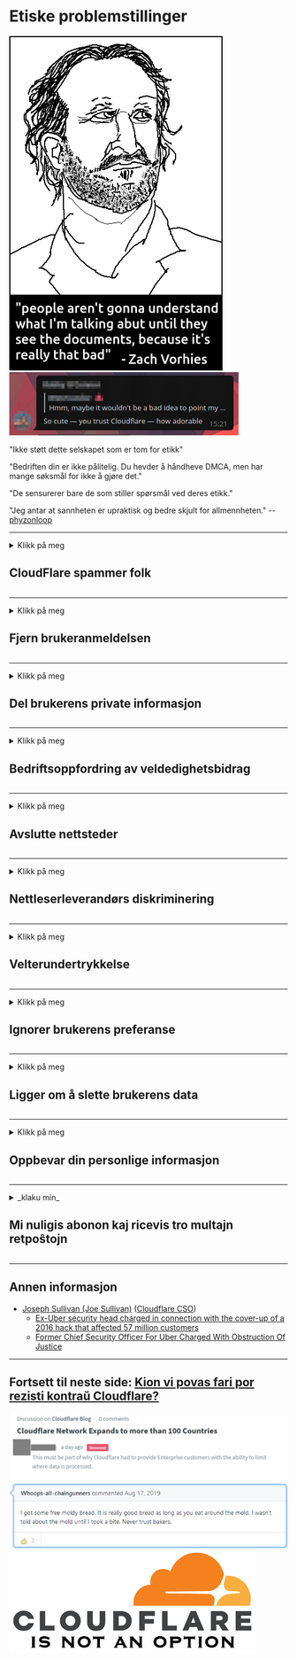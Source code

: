 # Etiske problemstillinger

![](../image/itsreallythatbad.jpg)
![](../image/telegram/c81238387627b4bfd3dcd60f56d41626.jpg)

"Ikke støtt dette selskapet som er tom for etikk"

"Bedriften din er ikke pålitelig. Du hevder å håndheve DMCA, men har mange søksmål for ikke å gjøre det."

"De sensurerer bare de som stiller spørsmål ved deres etikk."

"Jeg antar at sannheten er upraktisk og bedre skjult for allmennheten."  -- [phyzonloop](https://twitter.com/phyzonloop)


---


<details>
<summary>Klikk på meg

## CloudFlare spammer folk
</summary>


Cloudflare sender spam-e-post til brukere som ikke er Cloudflare.

- Send bare e-post til abonnenter som har valgt
- Når brukeren sier "stopp", så slutte å sende e-post

Det er så enkelt. Men Cloudflare bryr seg ikke.
Cloudflare sa at bruk av tjenesten deres kan stoppe alle spammere eller angripere.
Hvordan kan vi stoppe Cloudflare uten å aktivere Cloudflare?


| 🖼 | 🖼 |
| --- | --- |
| ![](../image/cfspam01.jpg) | ![](../image/cfspam03.jpg) |
| ![](../image/cfspam02.jpg) | ![](../image/cfspambrittany.jpg)<br>![](../image/cfspamtwtr.jpg) |

</details>

---

<details>
<summary>Klikk på meg

## Fjern brukeranmeldelsen
</summary>


Cloudflare sensurerer negative anmeldelser.
Hvis du legger ut anti-Cloudflare-tekst på Twitter, har du en sjanse til å få svar fra Cloudflare-ansatt med "Nei, det er ikke" -meldingen.
Hvis du legger ut en negativ anmeldelse på et hvilket som helst gjennomgangsside, vil de prøve å sensurere den.


| 🖼 | 🖼 |
| --- | --- |
| ![](../image/cfcenrev_01.jpg)<br>![](../image/cfcenrev_02.jpg) | ![](../image/cfcenrev_03.jpg) |

</details>

---

<details>
<summary>Klikk på meg

## Del brukerens private informasjon
</summary>


Cloudflare har et stort trakasseringsproblem.
Cloudflare deler personlig informasjon om de som klager på vertssider.
Noen ganger ber de deg om å oppgi din sanne ID.
Hvis du ikke vil bli trakassert, overfalt, swattet eller drept, bør du holde deg borte fra Cloudflared nettsteder.


| 🖼 | 🖼 |
| --- | --- |
| ![](../image/cfdox_what.jpg) | ![](../image/cfdox_swat.jpg) |
| ![](../image/cfdox_kill.jpg) | ![](../image/cfdox_threat.jpg) |
| ![](../image/cfdox_dox.jpg) | ![](../image/cfdox_ex1.jpg) |
| ![](../image/cfabuseform.jpg) | ![](../image/cfdox_ex2.jpg) |

</details>

---

<details>
<summary>Klikk på meg

## Bedriftsoppfordring av veldedighetsbidrag
</summary>


CloudFlare ber om veldedighetsbidrag.
Det er ganske forferdelig at et amerikansk selskap vil be om veldedighet sammen med ideelle organisasjoner som har gode formål.
Hvis du liker å blokkere folk eller kaste bort andres tid, kan det være lurt å bestille pizza til Cloudflare-ansatte.


![](../image/cfdonate.jpg)

</details>

---

<details>
<summary>Klikk på meg

## Avslutte nettsteder
</summary>


Hva vil du gjøre hvis nettstedet ditt plutselig går ned?
Det er rapporter om at Cloudflare sletter brukerens konfigurasjon eller stopper tjenesten uten advarsel, stille.
Vi foreslår at du finner en bedre leverandør.

![](../image/cftmnt.jpg)

</details>

---

<details>
<summary>Klikk på meg

## Nettleserleverandørs diskriminering
</summary>


CloudFlare gir fortrinnsrett til de som bruker Firefox mens de gir fiendtlig behandling til brukere av ikke-Tor-Browser fremfor Tor.
Tor-brukere av som med rette nekter å utføre ikke-gratis javascript, får også fiendtlig behandling.
Denne ulikheten i tilgang er et misbruk av nettverksnøytralitet og et maktmisbruk.

![](../image/browdifftbcx.gif)

- Venstre: Tor nettleser, høyre: Chrome. Samme IP-adresse.

![](../image/browserdiff.jpg)

- Venstre: Tor Browser Javascript Disabled, Cookie Enabled
- Til høyre: Chrome Javascript Enabled, Cookie Disabled

![](../image/cfsiryoublocked.jpg)

- QuteBrowser (mindre nettleser) uten Tor (Clearnet IP)

![](../image/lynx_cloudflare.gif)

- Lynx


| ***Nettleser*** | ***Få tilgang til behandling*** |
| --- | --- |
| Tor Browser (Javascript aktivert) | tilgang tillatt |
| Firefox (Javascript aktivert) | tilgang forringet |
| Chromium (Javascript aktivert) | tilgang forringet |
| Chromium or Firefox (Javascript deaktivert) | ingen tilgang |
| Chromium or Firefox (Informasjonskapsel deaktivert) | ingen tilgang |
| QuteBrowser | ingen tilgang |
| lynx | ingen tilgang |
| w3m | ingen tilgang |
| wget | ingen tilgang |


Hvorfor ikke bruke lydknappen for å løse enkel utfordring?

Ja, det er en lydknapp, men den fungerer ikke alltid over Tor.
Du får denne meldingen når du klikker på den:

```
Prøv igjen senere
Datamaskinen eller nettverket ditt kan sende automatiske spørsmål.
For å beskytte brukerne våre, kan vi ikke behandle forespørselen din akkurat nå.
For mer informasjon besøk vår hjelpeside
```

</details>

---

<details>
<summary>Klikk på meg

## Velterundertrykkelse
</summary>


Velgere i amerikanske stater registrerer seg for å stemme til slutt gjennom statssekretærens nettside i staten der de bor.
Republikanskontrollerte statssekretærkontorer engasjerer seg i valgundertrykkelse ved å fullmakte statssekretærens nettsted gjennom Cloudflare.
Cloudflares fiendtlige behandling av Tor-brukere, dets MITM-posisjon som et sentralisert globalt overvåkingspunkt, og dens skadelige rolle generelt gjør potensielle velgere motvillige til å registrere seg.
Spesielt liberaler har en tendens til å omfavne privatliv.
Velgerregistreringsskjemaer samler sensitiv informasjon om velgerens politiske skjevhet, personlige fysiske adresse, personnummer og fødselsdato.
De fleste stater gjør bare en delmengde av denne informasjonen offentlig tilgjengelig, men Cloudflare ser all den informasjonen når noen registrerer seg for å stemme.

Merk at papirregistrering ikke omgår Cloudflare fordi statssekretæren for dataregistreringsmedarbeidere sannsynligvis vil bruke Cloudflare-nettstedet til å legge inn dataene.

| 🖼 | 🖼 |
| --- | --- |
| ![](../image/cfvotm_01.jpg) | ![](../image/cfvotm_02.jpg) |

- Change.org er et kjent nettsted for å samle stemmer og handle.
“mennesker overalt starter kampanjer, mobiliserer støttespillere og jobber med beslutningstakere for å drive løsninger.”
Dessverre kan mange ikke se change.org i det hele tatt på grunn av Cloudflares aggressive filter.
De blir blokkert fra å undertegne begjæringen, og ekskluderer dem dermed fra en demokratisk prosess.
Ved å bruke en annen ikke-skyblåst plattform som OpenPetition, kan du løse problemet.

| 🖼 | 🖼 |
| --- | --- |
| ![](../image/changeorgasn.jpg) | ![](../image/changeorgtor.jpg) |

- Cloudflares "Athenian Project" tilbyr gratis beskyttelse på bedriftsnivå til statlige og lokale valgnettsteder.
De sa "deres valgkretser har tilgang til valginformasjon og velgerregistrering", men dette er en løgn fordi mange mennesker ikke kan bla gjennom nettstedet i det hele tatt.

</details>

---

<details>
<summary>Klikk på meg

## Ignorer brukerens preferanse
</summary>


Hvis du velger bort noe, forventer du at du ikke mottar noen e-post om det.
Cloudflare ignorerer brukerens preferanser og deler data med tredjeparts selskaper uten kundens samtykke.
Hvis du bruker deres gratisabonnement, sender de noen ganger e-post til deg og ber om å kjøpe månedlig abonnement.

![](../image/cfviopl_tp.jpg)

</details>

---

<details>
<summary>Klikk på meg

## Ligger om å slette brukerens data
</summary>


I følge denne eks-cloudflare-kundens blogg lyver Cloudflare om å slette kontoer.
I dag beholder mange selskaper dataene dine etter at du har lukket eller fjernet kontoen din.
De fleste gode selskaper nevner om det i deres personvernregler.
Cloudflare? Nei.

```
2019-08-05 CloudFlare sendte meg en bekreftelse på at de hadde fjernet kontoen min.
2019-10-02 Jeg mottok en e-post fra CloudFlare "fordi jeg er kunde"
```

Cloudflare visste ikke om ordet "fjern".
Hvis det virkelig blir fjernet, hvorfor fikk denne ekskunden en e-post?
Han nevnte også at Cloudflares personvernregler ikke nevner om det.

```
Deres nye personvernregler nevner ikke lagring av data i ett år.
```

![](../image/cfviopl_notdel.jpg)

Hvordan kan du stole på Cloudflare hvis personvernreglene deres er en LIE?

- [Det gikk over et år siden jeg kansellerte Cloudflare-kontoen min](https://shkspr.mobi/blog/2020/09/dont-trust-cloudflare-with-your-personal-data/)

</details>

---

<details>
<summary>Klikk på meg

## Oppbevar din personlige informasjon
</summary>


Det er vanskelig å slette Cloudflare-kontoen.

```
Send inn en supportbillett ved hjelp av kategorien "Konto",
og be om sletting av konto i meldingsdelen.
Du må ikke ha noen domener eller kredittkort knyttet til kontoen din før du ber om sletting.
```

Du vil motta denne e-postbekreftelsen.

![](../image/cf_deleteandkeep.jpg)

"Vi har begynt å behandle slettingsforespørselen din" men "Vi vil fortsette å lagre din personlige informasjon".

Kan du "stole på" dette?


- Hvordan avbryte Cloudflare-kontoen din

1. Logg deg på Cloudflare-dashbordet.
2. Slett alle soner (domener) fra dashbordet.
3. Klikk på støttekobling.
4. Send en ny billett. Fortell dem at du vil lukke kontoen din.
5. Vent flere dager.
6. Cloudflare-ansatte vil be om bekreftelse og årsaken til at du har bestemt deg for å forlate Cloudflare.
7. Send et svar igjen.
8. Vent flere dager.
9. Du får en melding: Vi har slettet kontoen din


</details>

---

<details>
<summary>_klaku min_

## Mi nuligis abonon kaj ricevis tro multajn retpoŝtojn
</summary>


La uzanto nuligis sian 'Cloudflare stream' abonon kaj li ricevas retpoŝtajn memorigilojn ĉiutage por rememorigi lin pri nuligita abono.
Ne estas malaprobita butono. Kiel vi ĉesas ĉi tiun frenezon?

![](../image/barrageemailcancelsubscription.jpg)

Cloudflare diris al ĉi tiu uzanto kontakti subtenteamo kaj peti ĉiujn viajn enhavojn forigi.

- [t](https://web.archive.org/web/20210412165334/https://twitter.com/JohnHaldson/status/1381651569247088650)

</details>

---

## Annen informasjon

- [Joseph Sullivan (Joe Sullivan)](../cloudflare_inc/cloudflare_members.md) ([Cloudflare CSO](https://twitter.com/eastdakota/status/1296522269313785862))
  - [Ex-Uber security head charged in connection with the cover-up of a 2016 hack that affected 57 million customers](https://www.businessinsider.com/uber-data-hack-security-head-joe-sullivan-charged-cover-up-2020-8)
  - [Former Chief Security Officer For Uber Charged With Obstruction Of Justice](https://www.justice.gov/usao-ndca/pr/former-chief-security-officer-uber-charged-obstruction-justice)


---


## Fortsett til neste side:   [Kion vi povas fari por rezisti kontraŭ Cloudflare?](nb.action.md)

![](../image/censor_cloudflare_blogcomment.jpg)
![](../image/freemoldybread.jpg)
![](../image/cfisnotanoption.jpg)
